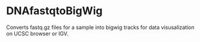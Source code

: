 # DNAfastqtoBigWig
Converts fastq.gz files for a sample into bigwig tracks for data visusalization on UCSC browser or IGV.
